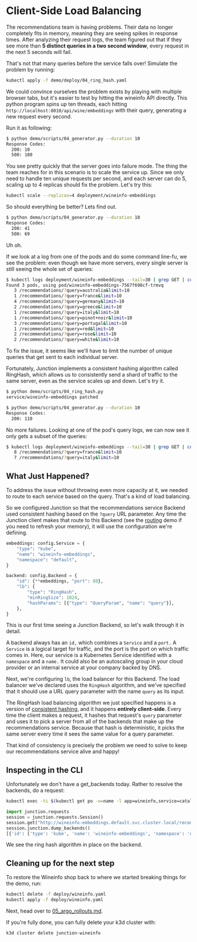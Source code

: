 # Client-Side Load Balancing

The recommendations team is having problems. Their data no longer completely
fits in memory, meaning they are seeing spikes in response times. After
analyzing their request logs, the team figured out that if they see more than
**5 distinct queries in a two second window**, every request in the next 5
seconds will fail.

That's not that many queries before the service falls over! Simulate the problem
by running:

```bash
kubectl apply -f demo/deploy/04_ring_hash.yaml
```

We could convince ourselves the problem exists by playing with multiple browser
tabs, but it's easier to test by hitting the wineinfo API directly. This python
program spins up ten threads, each hitting
`http://localhost:8010/api/wine/embeddings` with their query,
generating a new request every second.

Run it as following:

```bash
$ python demo/scripts/04_generator.py --duration 10
Response Codes:
  200: 10
  500: 100
```

You see pretty quickly that the server goes into failure mode. The thing
the team reaches for in this scenario is to scale the service up. Since we only
need to handle ten unique requests per second, and each server can do 5, scaling
up to 4 replicas should fix the problem. Let's try this:

```bash
kubectl scale --replicas=4 deployment/wineinfo-embeddings
```

So should everything be better? Lets find out.

```bash
$ python demo/scripts/04_generator.py --duration 10
Response Codes:
  200: 41
  500: 69
```

Uh oh.

If we look at a log from one of the pods and do some command line-fu, we see
the problem: even though we have more servers, every single server is still
seeing the whole set of queries:

```bash
$ kubectl logs deployment/wineinfo-embeddings --tail=30 | grep GET | cut -c 38- | sort | uniq -c
Found 3 pods, using pod/wineinfo-embeddings-7567f698cf-trmvq
   3 /recommendations/?query=australia&limit=10
   1 /recommendations/?query=france&limit=10
   4 /recommendations/?query=germany&limit=10
   2 /recommendations/?query=greece&limit=10
   1 /recommendations/?query=italy&limit=10
   1 /recommendations/?query=pinot+noir&limit=10
   3 /recommendations/?query=portugal&limit=10
   1 /recommendations/?query=red&limit=10
   2 /recommendations/?query=rose&limit=10
   2 /recommendations/?query=white&limit=10
```

To fix the issue, it seems like we'll have to limit the number of unique queries
that get sent to each individual server.

Fortunately, Junction implements a consistent hashing algorithm called RingHash,
which allows us to consistently send a shard of traffic to the same server, even
as the service scales up and down. Let's try it.

```bash
$ python demo/scripts/04_ring_hash.py
service/wineinfo-embeddings patched
```

```bash
$ python demo/scripts/04_generator.py --duration 10
Response Codes:
  200: 110
```

No more failures. Looking at one of the pod's query logs, we can now see it only
gets a subset of the queries:

```bash
$ kubectl logs deployment/wineinfo-embeddings --tail=30 | grep GET | cut -c 38- | sort | uniq -c
   8 /recommendations/?query=france&limit=10
   7 /recommendations/?query=italy&limit=10
```

## What Just Happened?

To address the issue without throwing even more capacity at it, we needed to
route to each service based on the query. That's a kind of load balancing.

So we configured Junction so that the recommendations service Backend used
consistent hashing based on the `?query` URL parameter. Any time the Junction
client makes that route to this Backend (see the [routing](./02_routing.md) demo
if you need to refresh your memory), it will use the configuration we're
defining.

```python
embeddings: config.Service = {
    "type": "kube",
    "name": "wineinfo-embeddings",
    "namespace": "default",
}

backend: config.Backend = {
    "id": {**embeddings, "port": 80},
    "lb": {
        "type": "RingHash",
        "minRingSize": 1024,
        "hashParams": [{"type": "QueryParam", "name": "query"}],
    },
}
```

This is our first time seeing a Junction Backend, so let's walk through it in
detail.

A backend always has an `id,` which combines a `Service` and a `port.` A
`Service` is a logical target for traffic, and the port is the port on which
traffic comes in. Here, our service is a Kubernetes Service identified with a
`namespace` and a `name.` It could also be an autoscaling group in your cloud
provider or an internal service at your company backed by DNS.

Next, we're configuring `lb`, the load balancer for this Backend. The load
balancer we've declared uses the `RingHash` algorithm, and we've specified that
it should use a URL query parameter with the name `query` as its input.

The RingHash load balancing algorithm we just specified happens is a version of
[consistent hashing](https://en.wikipedia.org/wiki/Consistent_hashing), and it
happens **entirely client-side**. Every time the client makes a request, it
hashes that request's `query` parameter and uses it to pick a server from all of
the backends that make up the recommendations service. Because that hash is
deterministic, it picks the same server every time it sees the same value for a
query parameter.

That kind of consistency is precisely the problem we need to solve to keep our
recommendations service alive and happy!

## Inspecting in the CLI

Unfortunately we don't have a get_backends today. Rather to resolve the backends, do a request:

```bash
kubectl exec -ti $(kubectl get po -o=name -l app=wineinfo,service=catalog) -- python
```

```python
import junction.requests
session = junction.requests.Session()
session.get("http://wineinfo-embeddings.default.svc.cluster.local/recommendations/?query=greece&limit=10")
session.junction.dump_backends()
[{'id': {'type': 'kube', 'name': 'wineinfo-embeddings', 'namespace': 'default', 'port': 80}, 'lb': {'type': 'RingHash', 'min_ring_size': 1024, 'hash_params': [{'type': 'QueryParam', 'name': 'query'}]}}]
```

We see the ring hash algorithm in place on the backend.

## Cleaning up for the next step

To restore the Wineinfo shop back to where we started breaking things for the demo, run:

```bash
kubectl delete -f deploy/wineinfo.yaml
kubectl apply -f deploy/wineinfo.yaml
```

Next, head over to [05_argo_rollouts.md](05_argo_rollouts.md).

If you're fully done, you can fully delete your k3d cluster with:

```bash
k3d cluster delete junction-wineinfo
```
